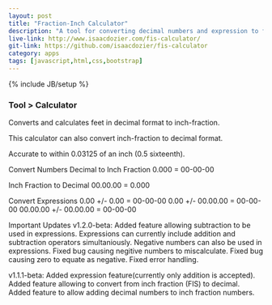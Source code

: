 ```yaml
---
layout: post
title: "Fraction-Inch Calculator"
description: "A tool for converting decimal numbers and expression to fraction-inch format. Also capable of conversions from fraction-inch to decimal."
live-link: http://www.isaacdozier.com/fis-calculator/
git-link: https://github.com/isaacdozier/fis-calculator
category: apps
tags: [javascript,html,css,bootstrap]
---
```

{% include JB/setup %}

### Tool > Calculator

Converts and calculates feet in decimal format to inch-fraction.

This calculator can also convert inch-fraction to decimal format.

Accurate to within 0.03125 of an inch (0.5 sixteenth).

Convert Numbers
Decimal to Inch Fraction 
0.000 = 00-00-00 

Inch Fraction to Decimal 
00.00.00 = 0.000

Convert Expressions
0.00 +/- 0.00 = 00-00-00 
0.00 +/- 00.00.00 = 00-00-00 
00.00.00 +/- 00.00.00 = 00-00-00

Important Updates
v1.2.0-beta:
Added feature allowing subtraction to be used in expressions.
Expressions can currently include addition and subtraction operators simultaniously.
Negative numbers can also be used in expressions.
Fixed bug causing negitive numbers to miscalculate.
Fixed bug causing zero to equate as negative.
Fixed error handling.

v1.1.1-beta:
Added expression feature(currently only addition is accepted).
Added feature allowing to convert from inch fraction (FIS) to decimal.
Added feature to allow adding decimal numbers to inch fraction numbers.
